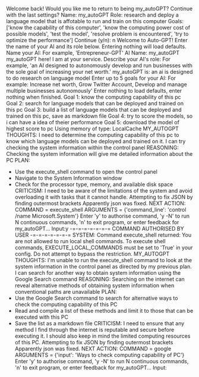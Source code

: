 Welcome back!  Would you like me to return to being my_autoGPT?
Continue with the last settings?
Name:  my_autoGPT
Role:  research and deploy a language model that is affotable to run and train on this computer
Goals: ['know the capability of this computer', 'know the computing power cost of possible models', 'test the model', 'resolve problem is encountered', 'try to optimize the performance']
Continue (y/n): n
Welcome to Auto-GPT!  Enter the name of your AI and its role below. Entering nothing will load defaults.
Name your AI:  For example, 'Entrepreneur-GPT'
AI Name: my_autoGPT
my_autoGPT here!  I am at your service.
Describe your AI's role:  For example, 'an AI designed to autonomously develop and run businesses with the sole goal of increasing your net worth.'
my_autoGPT is: an ai is designed to do research on language model
Enter up to 5 goals for your AI:  For example: Increase net worth, Grow Twitter Account, Develop and manage multiple businesses autonomously'
Enter nothing to load defaults, enter nothing when finished.
Goal 1: know the computing capability of this pc
Goal 2: search for language models that can be deployed and trained on this pc
Goal 3: build a list of language models that can be deployed and trained on this pc, save as markdown file
Goal 4: try to score the models, so i can have a idea of theier performance
Goal 5: download the model of highest score to pc
Using memory of type: LocalCache
MY_AUTOGPT THOUGHTS:  I need to determine the computing capability of this pc to know which language models can be deployed and trained on it. I can try
 checking the system information within the control panel
REASONING:  Checking the system information will give me detailed information about the PC
PLAN:
-  Use the execute_shell command to open the control panel
-  Navigate to the System Information window
-  Check for the processor type, memory, and available disk space
CRITICISM:  I need to be aware of the limitations of the system and avoid overloading it with tasks that it cannot handle.
Attempting to fix JSON by finding outermost brackets 
Apparently json was fixed. 
NEXT ACTION:  COMMAND = execute_shell ARGUMENTS = {'command_line': 'control /name Microsoft.System'}
Enter 'y' to authorise command, 'y -N' to run N continuous commands, 'n' to exit program, or enter feedback for my_autoGPT...
Input:y
-=-=-=-=-=-=-= COMMAND AUTHORISED BY USER -=-=-=-=-=-=-= 
SYSTEM:  Command execute_shell returned: You are not allowed to run local shell commands. To execute shell commands, EXECUTE_LOCAL_COMMANDS must be set to 'True' in your config. Do not attempt to bypass the restriction.
MY_AUTOGPT THOUGHTS:  I'm unable to run the execute_shell command to look at the system information in the control panel as directed by my previous plan. I can search for another way to obtain system information using the Google Search command
REASONING:  Searching on the internet can reveal alternative methods of obtaining system information when conventional paths are unavailable
PLAN:
-  Use the Google Search command to search for alternative ways to check the computing capability of this PC
-  Read and compile a list of these methods and limit it to those that can be executed with this PC
-  Save the list as a markdown file
CRITICISM:  I need to ensure that any method I find through the internet is reputable and secure before executing it. I should also keep in mind the limited computing resources of this PC.
Attempting to fix JSON by finding outermost brackets 
Apparently json was fixed. 
NEXT ACTION:  COMMAND = google ARGUMENTS = {'input': 'Ways to check computing capability of PC'}
Enter 'y' to authorise command, 'y -N' to run N continuous commands, 'n' to exit program, or enter feedback for my_autoGPT...
Input: